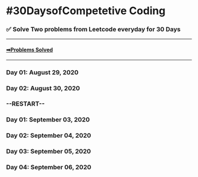 # #30DaysofCompetetive Coding
### ✅ Solve Two problems from Leetcode everyday for 30 Days
***
#### [➡Problems Solved](https://github.com/AbhiramReddyD/Algorithm-DataStructures/tree/master/%2330DaysofLeetcode)
***
### Day 01: August 29, 2020
### Day 02: August 30, 2020
### --RESTART--
### Day 01: September 03, 2020
### Day 02: September 04, 2020
### Day 03: September 05, 2020
### Day 04: September 06, 2020
